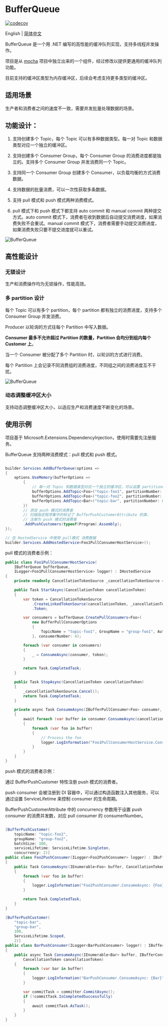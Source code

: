 BufferQueue
===========

[![codecov](https://codecov.io/gh/eventhorizon-cli/BufferQueue/graph/badge.svg?token=GYTOIKCXD5)](https://codecov.io/gh/eventhorizon-cli/BufferQueue)

English | [简体中文](./README.zh-CN.md)

BufferQueue 是一个用 .NET 编写的高性能的缓冲队列实现，支持多线程并发操作。

项目是从 [mocha](https://github.com/dotnetcore/mocha) 项目中独立出来的一个组件，经过修改以提供更通用的缓冲队列功能。

目前支持的缓冲区类型为内存缓冲区，后续会考虑支持更多类型的缓冲区。

## 适用场景
生产者和消费者之间的速度不一致，需要并发批量处理数据的场景。

## 功能设计：
1. 支持创建多个 Topic，每个 Topic 可以有多种数据类型。每一对 Topic 和数据类型对应一个独立的缓冲区。

2. 支持创建多个 Consumer Group，每个 Consumer Group 的消费进度都是独立的。支持多个 Consumer Group 并发消费同一个 Topic。

3. 支持同一个 Consumer Group 创建多个 Consumer，以负载均衡的方式消费数据。

4. 支持数据的批量消费，可以一次性获取多条数据。

5. 支持 pull 模式和 push 模式两种消费模式。

6. pull 模式下和 push 模式下都支持 auto commit 和 manual commit 两种提交方式。auto commit 模式下，消费者在收到数据后自动提交消费进度，如果消费失败不会重试。manual commit 模式下，消费者需要手动提交消费进度，如果消费失败只要不提交进度就可以重试。

![BufferQueue](docs/assets/BufferQueueMindMap.png)

## 高性能设计
### 无锁设计

生产和消费操作均为无锁操作，性能高效。

### 多 partition 设计
每个 Topic 可以有多个 partition，每个 partition 都有独立的消费进度，支持多个 Consumer Group 并发消费。

Producer 以轮询的方式往每个 Partition 中写入数据。

**Consumer 最多不允许超过 Partition 的数量，Partition 会均分到组内每个 Customer 上**。

当一个 Consumer 被分配了多个 Partition 时，以轮训的方式进行消费。

每个 Partition 上会记录不同消费组的消费进度，不同组之间的消费进度互不干扰。

![BufferQueue](docs/assets/partition.png)

### 动态调整缓冲区大小
支持动态调整缓冲区大小，以适应生产和消费速度不断变化的场景。

## 使用示例
项目基于 Microsoft.Extensions.DependencyInjection，使用时需要先注册服务。

BufferQueue 支持两种消费模式：pull 模式和 push 模式。

```csharp

builder.Services.AddBufferQueue(options =>
{
    options.UseMemory(bufferOptions =>
        {
            // 每一对 Topic 和数据类型对应一个独立的缓冲区，可以设置 partitionNumber
            bufferOptions.AddTopic<Foo>("topic-foo1", partitionNumber: 6);
            bufferOptions.AddTopic<Foo>("topic-foo2", partitionNumber: 4);
            bufferOptions.AddTopic<Bar>("topic-bar", partitionNumber: 8);
        })
        // 添加 push 模式的消费者
        // 扫描指定程序集中的标记了 BufferPushCustomerAttribute 的类，
        // 注册为 push 模式的消费者
        .AddPushCustomers(typeof(Program).Assembly);
});

// 在 HostedService 中使用 pull模式 消费数据
builder.Services.AddHostedService<Foo1PullConsumerHostService>();
```

pull 模式的消费者示例：

```csharp
public class Foo1PullConsumerHostService(
    IBufferQueue bufferQueue,
    ILogger<Foo1PullConsumerHostService> logger) : IHostedService
{
    private readonly CancellationTokenSource _cancellationTokenSource = new();

    public Task StartAsync(CancellationToken cancellationToken)
    {
        var token = CancellationTokenSource
            .CreateLinkedTokenSource(cancellationToken, _cancellationTokenSource.Token)
            .Token;

        var consumers = bufferQueue.CreatePullConsumers<Foo>(
            new BufferPullConsumerOptions
            {
                TopicName = "topic-foo1", GroupName = "group-foo1", AutoCommit = true, BatchSize = 100,
            }, consumerNumber: 4);

        foreach (var consumer in consumers)
        {
            _ = ConsumeAsync(consumer, token);
        }

        return Task.CompletedTask;
    }

    public Task StopAsync(CancellationToken cancellationToken)
    {
        _cancellationTokenSource.Cancel();
        return Task.CompletedTask;
    }

    private async Task ConsumeAsync(IBufferPullConsumer<Foo> consumer, CancellationToken cancellationToken)
    {
        await foreach (var buffer in consumer.ConsumeAsync(cancellationToken))
        {
            foreach (var foo in buffer)
            {
                // Process the foo
                logger.LogInformation("Foo1PullConsumerHostService.ConsumeAsync: {Foo}", foo);
            }
        }
    }
}
```

push 模式的消费者示例：

通过 BufferPushCustomer 特性注册 push 模式的消费者。

push consumer 会被注册到 DI 容器中，可以通过构造函数注入其他服务，可以通过设置 ServiceLifetime 来控制 consumer 的生命周期。

BufferPushCustomerAttribute 中的 concurrency 参数用于设置 push consumer 的消费并发数，对应 pull consumer 的 consumerNumber。


```csharp

[BufferPushCustomer(
    topicName: "topic-foo2",
    groupName: "group-foo2",
    batchSize: 100,
    serviceLifetime: ServiceLifetime.Singleton,
    concurrency: 2)]
public class Foo2PushConsumer(ILogger<Foo2PushConsumer> logger) : IBufferAutoCommitPushConsumer<Foo>
{
    public Task ConsumeAsync(IEnumerable<Foo> buffer, CancellationToken cancellationToken)
    {
        foreach (var foo in buffer)
        {
            logger.LogInformation("Foo2PushConsumer.ConsumeAsync: {Foo}", foo);
        }

        return Task.CompletedTask;
    }
}
```

```csharp
[BufferPushCustomer(
    "topic-bar",
    "group-bar",
    100,
    ServiceLifetime.Scoped,
    2)]
public class BarPushConsumer(ILogger<BarPushConsumer> logger) : IBufferManualCommitPushConsumer<Bar>
{
    public async Task ConsumeAsync(IEnumerable<Bar> buffer, IBufferConsumerCommitter committer,
        CancellationToken cancellationToken)
    {
        foreach (var bar in buffer)
        {
            logger.LogInformation("BarPushConsumer.ConsumeAsync: {Bar}", bar);
        }

        var commitTask = committer.CommitAsync();
        if (!commitTask.IsCompletedSuccessfully)
        {
            await commitTask.AsTask();
        }
    }
}
